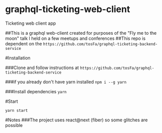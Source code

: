 # graphql-ticketing-web-client
Ticketing web client app

##This is a graphql web-client created for purposes of the "Fly me to the moon" talk I held on a few meetups and conferences
##This repo is dependent on the `https://github.com/tosFa/graphql-ticketing-backend-service` 

#Installation

###Clone and follow instructions at `https://github.com/tosFa/graphql-ticketing-backend-service`

###if you already don't have yarn installed
`npm i --g yarn`

###Install dependencies
`yarn`

#Start

`yarn start`

#Notes
###The project uses react@next (fiber) so some glitches are possible